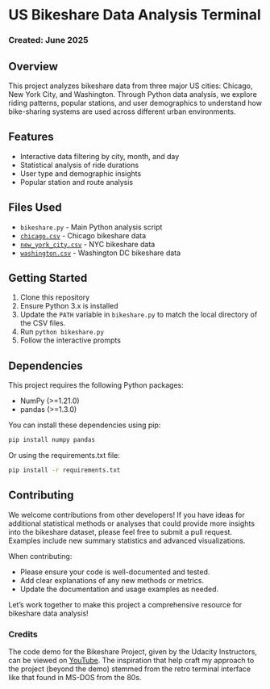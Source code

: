 # US Bikeshare Data Analysis Terminal

### Created: June 2025

## Overview
This project analyzes bikeshare data from three major US cities: Chicago, New York City, and Washington. Through Python data analysis, we explore riding patterns, popular stations, and user demographics to understand how bike-sharing systems are used across different urban environments.

## Features
- Interactive data filtering by city, month, and day
- Statistical analysis of ride durations
- User type and demographic insights
- Popular station and route analysis

## Files Used
- `bikeshare.py` - Main Python analysis script
- [`chicago.csv`](https://docs.google.com/spreadsheets/d/1nfb6ljrtVb7xLrGfNshBOJ0jjbnvU-kgYyGUQq8NL6o/edit?usp=sharing) - Chicago bikeshare data
- [`new_york_city.csv`](https://docs.google.com/spreadsheets/d/1SKUHcICIIl5pz79--U01fs_PmKjkRX4qpT_dQPvxfO8/edit?usp=sharing) - NYC bikeshare data
- [`washington.csv`](https://docs.google.com/spreadsheets/d/19ysgKl42EqJ1RwuDE8_h1Ey4mrbEcKOnFob6DC7Ah20/edit?usp=sharing) - Washington DC bikeshare data

## Getting Started
1. Clone this repository
2. Ensure Python 3.x is installed
3. Update the `PATH` variable in `bikeshare.py` to match the local directory of the CSV files.
4. Run `python bikeshare.py`
5. Follow the interactive prompts

## Dependencies
This project requires the following Python packages:
- NumPy (>=1.21.0)
- pandas (>=1.3.0)

You can install these dependencies using pip:
```bash
pip install numpy pandas
```

Or using the requirements.txt file:
```bash
pip install -r requirements.txt
```

## Contributing
We welcome contributions from other developers! If you have ideas for additional statistical methods or analyses that could provide more insights into the bikeshare dataset, please feel free to submit a pull request. Examples include new summary statistics and advanced visualizations.

When contributing:
- Please ensure your code is well-documented and tested.
- Add clear explanations of any new methods or metrics.
- Update the documentation and usage examples as needed.

Let’s work together to make this project a comprehensive resource for bikeshare data analysis!

### Credits
The code demo for the Bikeshare Project, given by the Udacity Instructors, can be viewed on [YouTube](https://www.youtube.com/watch?v=--81WEZH6TQ). The inspiration that help craft my approach to the project (beyond the demo) stemmed from the retro terminal interface like that found in MS-DOS from the 80s.